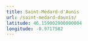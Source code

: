 ```yaml
---
title: Saint-Médard-d'Aunis
url: /saint-medard-daunis/
latitude: 46.159002900000004
longitude: -0.9717582
---
```

